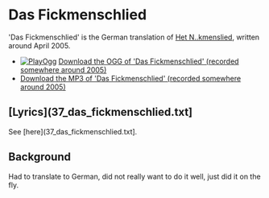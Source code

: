 # Das Fickmenschlied

'Das Fickmenschlied' is the German translation of [Het N..kmenslied](15_het_neukmenslied.ps),
written around April 2005.

- [![PlayOgg](http://static.fsf.org/playogg/Play_ogg_80x15.png "I support PlayOgg!")](http://playogg.org) [Download the OGG of 'Das Fickmenschlied' (recorded somewhere around 2005)](http://www.richelbilderbeek.nl/CD04_02DasFickmenschLied.ogg)
- [Download the MP3 of 'Das Fickmenschlied' (recorded somewhere around 2005)](http://www.richelbilderbeek.nl/CD04_02DasFickmenschlied.mp3)

## [Lyrics](37_das_fickmenschlied.txt]

See [here](37_das_fickmenschlied.txt].

## Background

Had to translate to German, did not really want to do it well,
just did it on the fly.
